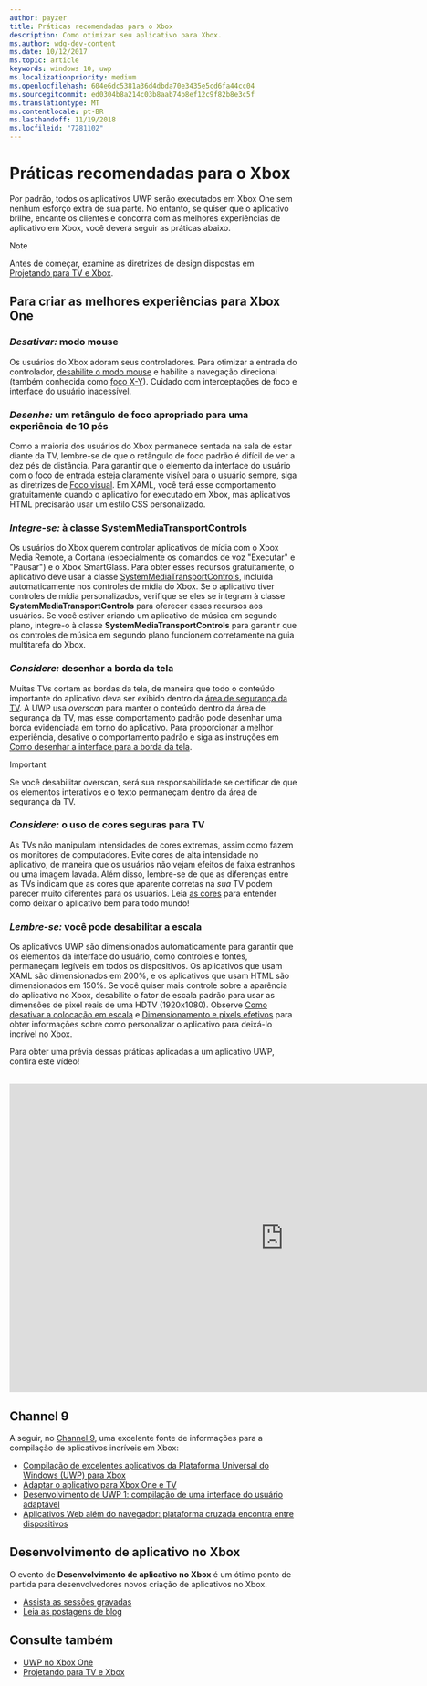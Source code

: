 ```yaml
---
author: payzer
title: Práticas recomendadas para o Xbox
description: Como otimizar seu aplicativo para Xbox.
ms.author: wdg-dev-content
ms.date: 10/12/2017
ms.topic: article
keywords: windows 10, uwp
ms.localizationpriority: medium
ms.openlocfilehash: 604e6dc5381a36d4dbda70e3435e5cd6fa44cc04
ms.sourcegitcommit: ed0304b8a214c03b8aab74b8ef12c9f82b8e3c5f
ms.translationtype: MT
ms.contentlocale: pt-BR
ms.lasthandoff: 11/19/2018
ms.locfileid: "7281102"
---
```

# <a name="xbox-best-practices"></a>Práticas recomendadas para o Xbox

Por padrão, todos os aplicativos UWP serão executados em Xbox One sem nenhum esforço extra de sua parte. No entanto, se quiser que o aplicativo brilhe, encante os clientes e concorra com as melhores experiências de aplicativo em Xbox, você deverá seguir as práticas abaixo.
  > [!NOTE]
  > Antes de começar, examine as diretrizes de design dispostas em [Projetando para TV e Xbox](../design/devices/designing-for-tv.md).   

## <a name="to-build-the-best-experiences-for-xbox-one"></a>Para criar as melhores experiências para Xbox One

### <a name="do-turn-off-mouse-mode"></a>*Desativar:* modo mouse

Os usuários do Xbox adoram seus controladores. Para otimizar a entrada do controlador, [desabilite o modo mouse](how-to-disable-mouse-mode.md) e habilite a navegação direcional (também conhecida como [foco X-Y](../design/devices/designing-for-tv.md#xy-focus-navigation-and-interaction)). Cuidado com interceptações de foco e interface do usuário inacessível.

### <a name="do-draw-a-focus-rectangle-that-is-appropriate-for-a-10-foot-experience"></a>*Desenhe:* um retângulo de foco apropriado para uma experiência de 10 pés

Como a maioria dos usuários do Xbox permanece sentada na sala de estar diante da TV, lembre-se de que o retângulo de foco padrão é difícil de ver a dez pés de distância. Para garantir que o elemento da interface do usuário com o foco de entrada esteja claramente visível para o usuário sempre, siga as diretrizes de [Foco visual](../design/devices/designing-for-tv.md#focus-visual). Em XAML, você terá esse comportamento gratuitamente quando o aplicativo for executado em Xbox, mas aplicativos HTML precisarão usar um estilo CSS personalizado.

### <a name="do-integrate-with-the-systemmediatransportcontrols-class"></a>*Integre-se:* à classe SystemMediaTransportControls

Os usuários do Xbox querem controlar aplicativos de mídia com o Xbox Media Remote, a Cortana (especialmente os comandos de voz "Executar" e "Pausar") e o Xbox SmartGlass. Para obter esses recursos gratuitamente, o aplicativo deve usar a classe [SystemMediaTransportControls](https://msdn.microsoft.com/library/windows/apps/windows.media.systemmediatransportcontrols.aspx), incluída automaticamente nos controles de mídia do Xbox. Se o aplicativo tiver controles de mídia personalizados, verifique se eles se integram à classe **SystemMediaTransportControls** para oferecer esses recursos aos usuários. Se você estiver criando um aplicativo de música em segundo plano, integre-o à classe **SystemMediaTransportControls** para garantir que os controles de música em segundo plano funcionem corretamente na guia multitarefa do Xbox.

<!-- ### *Do:* Use adaptive UI to account for snapped apps
One of the unique features of Xbox One is that users can snap apps such as Cortana next to any other app, so your app should respond gracefully when it runs in *fill mode*. Implement [adaptive UI](../get-started/universal-application-platform-guide.md#design-adaptive-ui-with-adaptive-panels) and make sure to test your app during development by snapping an app next to it. -->

### <a name="consider-draw-to-the-edge-of-the-screen"></a>*Considere:* desenhar a borda da tela

Muitas TVs cortam as bordas da tela, de maneira que todo o conteúdo importante do aplicativo deva ser exibido dentro da [área de segurança da TV](../design/devices/designing-for-tv.md#tv-safe-area). A UWP usa *overscan* para manter o conteúdo dentro da área de segurança da TV, mas esse comportamento padrão pode desenhar uma borda evidenciada em torno do aplicativo. Para proporcionar a melhor experiência, desative o comportamento padrão e siga as instruções em [Como desenhar a interface para a borda da tela](turn-off-overscan.md).
> [!IMPORTANT]
  > Se você desabilitar overscan, será sua responsabilidade se certificar de que os elementos interativos e o texto permaneçam dentro da área de segurança da TV. 

### <a name="consider-use-tv-safe-colors"></a>*Considere:* o uso de cores seguras para TV

As TVs não manipulam intensidades de cores extremas, assim como fazem os monitores de computadores. Evite cores de alta intensidade no aplicativo, de maneira que os usuários não vejam efeitos de faixa estranhos ou uma imagem lavada. Além disso, lembre-se de que as diferenças entre as TVs indicam que as cores que aparente corretas na *sua* TV podem parecer muito diferentes para os usuários. Leia [as cores](../design/devices/designing-for-tv.md#colors) para entender como deixar o aplicativo bem para todo mundo!

### <a name="remember-you-can-disable-scaling"></a>*Lembre-se:* você pode desabilitar a escala

Os aplicativos UWP são dimensionados automaticamente para garantir que os elementos da interface do usuário, como controles e fontes, permaneçam legíveis em todos os dispositivos. Os aplicativos que usam XAML são dimensionados em 200%, e os aplicativos que usam HTML são dimensionados em 150%. Se você quiser mais controle sobre a aparência do aplicativo no Xbox, desabilite o fator de escala padrão para usar as dimensões de pixel reais de uma HDTV (1920x1080). Observe [Como desativar a colocação em escala](disable-scaling.md) e [Dimensionamento e pixels efetivos](../design/basics/design-and-ui-intro.md#effective-pixels-and-scaling) para obter informações sobre como personalizar o aplicativo para deixá-lo incrível no Xbox.

Para obter uma prévia dessas práticas aplicadas a um aplicativo UWP, confira este vídeo!
</br>
</br>
<iframe src="https://channel9.msdn.com/Blogs/One-Dev-Minute/Tailoring-your-UWP-app-for-Xbox/player" width="960" height="540" allowFullScreen frameBorder="0"></iframe>

## <a name="channel-9"></a>Channel 9

A seguir, no [Channel 9](https://channel9.msdn.com/), uma excelente fonte de informações para a compilação de aplicativos incríveis em Xbox:

- [Compilação de excelentes aplicativos da Plataforma Universal do Windows (UWP) para Xbox](https://channel9.msdn.com/Events/Build/2016/B883)
- [Adaptar o aplicativo para Xbox One e TV](https://channel9.msdn.com/Events/Build/2016/T651-R1)
- [Desenvolvimento de UWP 1: compilação de uma interface do usuário adaptável](https://channel9.msdn.com/Events/Build/2016/L724-R1)
- [Aplicativos Web além do navegador: plataforma cruzada encontra entre dispositivos](https://channel9.msdn.com/Events/Build/2016/B888)

## <a name="app-dev-on-xbox"></a>Desenvolvimento de aplicativo no Xbox

O evento de **Desenvolvimento de aplicativo no Xbox** é um ótimo ponto de partida para desenvolvedores novos criação de aplicativos no Xbox.

* [Assista as sessões gravadas](https://developer.microsoft.com/windows/projects/campaigns/app-dev-on-xbox-event#WatchNow)
* [Leia as postagens de blog](https://developer.microsoft.com/windows/projects/campaigns/app-dev-on-xbox-event#BlogSeries)

## <a name="see-also"></a>Consulte também

- [UWP no Xbox One](index.md)
- [Projetando para TV e Xbox](../design/devices/designing-for-tv.md)
